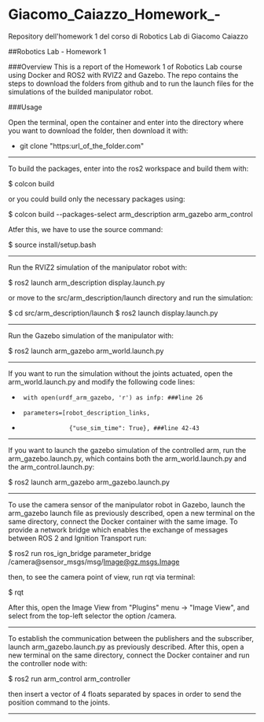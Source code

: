 # Giacomo_Caiazzo_Homework_-
Repository dell'homework 1 del corso di Robotics Lab di Giacomo Caiazzo


##Robotics Lab - Homework 1

###Overview
This is a report of the Homework 1 of Robotics Lab course using Docker and ROS2 with RVIZ2 and Gazebo. The repo contains the steps to download the folders from github and to run the launch files for the simulations of the builded manipulator robot.

###Usage

Open the terminal, open the container and enter into the directory where you want to download the folder, then download it with:

-  git clone "https:url_of_the_folder.com"

-------------------------------

To build the packages, enter into the ros2 workspace and build them with:

$ colcon build

or you could build only the necessary packages using:

$ colcon build --packages-select arm_description arm_gazebo arm_control

Atfer this, we have to use the source command:

$ source install/setup.bash

-------------------------------

Run the RVIZ2 simulation of the manipulator robot with:

$ ros2 launch arm_description display.launch.py

or move to the src/arm_description/launch directory and run the simulation:


$ cd src/arm_description/launch
$ ros2 launch display.launch.py

--------------------------------

Run the Gazebo simulation of the manipulator with:

$ ros2 launch arm_gazebo arm_world.launch.py

--------------------------------

If you want to run the simulation without the joints actuated, open the arm_world.launch.py and modify the following code lines:

-      with open(urdf_arm_gazebo, 'r') as infp: ###line 26

-      parameters=[robot_description_links,
-                   {"use_sim_time": True}, ###line 42-43

--------------------------------

If you want to launch the gazebo simulation of the controlled arm, run the arm_gazebo.launch.py, which contains both the arm_world.launch.py and the arm_control.launch.py:

$ ros2 launch arm_gazebo arm_gazebo.launch.py

--------------------------------


To use the camera sensor of the manipulator robot in Gazebo, launch the arm_gazebo launch file as previously described, open a new terminal on the same directory, connect the Docker container with the same image. To provide a network bridge which enables the exchange of messages between ROS 2 and Ignition Transport run:

$ ros2 run ros_ign_bridge parameter_bridge /camera@sensor_msgs/msg/Image@gz.msgs.Image 

then, to see the camera point of view, run rqt via terminal:

$ rqt

After this, open the Image View from "Plugins" menu -> "Image View", and select from the top-left selector the option /camera.

--------------------------------

To establish the communication between the publishers and the subscriber, launch arm_gazebo.launch.py as previously described. After this, open a new terminal on the same directory, connect the Docker container and run the controller node with:

$ ros2 run arm_control arm_controller

then insert a vector of 4 floats separated by spaces in order to send the position command to the joints.

--------------------------------
